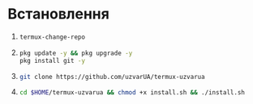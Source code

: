 # Встановлення 
1. ```bash
   termux-change-repo
   ```
2. ```bash
   pkg update -y && pkg upgrade -y
   pkg install git -y
   ```
3. ```bash
   git clone https://github.com/uzvarUA/termux-uzvarua
   ```
4. ```bash
   cd $HOME/termux-uzvarua && chmod +x install.sh && ./install.sh
   ```
